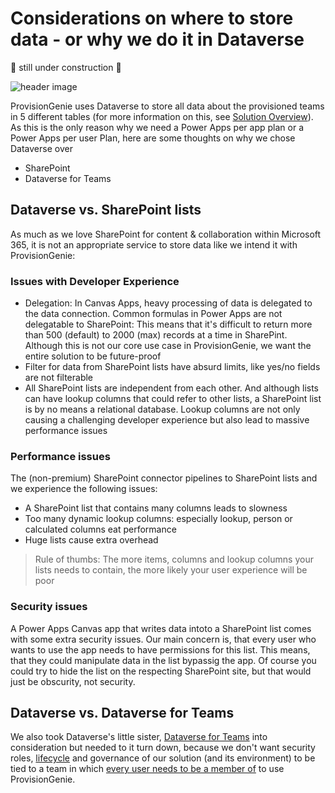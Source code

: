 # Considerations on where to store data - or why we do it in Dataverse

🚨 still under construction 🚨

![header image](https://github.com/ProvisionGenie/ProvisionGenie/blob/main/media/Genie_Header.png)

ProvisionGenie uses Dataverse to store all data about the provisioned teams in 5 different tables (for more information on this, see [Solution Overview](https://github.com/ProvisionGenie/ProvisionGenie/blob/main/Docs/LogicApps.md#solution-overview)). As this is the only reason why we need a Power Apps per app plan or a Power Apps per user Plan, here are some thoughts on why we chose Dataverse over

* SharePoint
* Dataverse for Teams

## Dataverse vs. SharePoint lists

As much as we love SharePoint for content & collaboration within Microsoft 365, it is not an appropriate service to store data like we intend it with ProvisionGenie:

### Issues with Developer Experience

* Delegation: In Canvas Apps, heavy processing of data is delegated to the data connection. Common formulas in Power Apps are not delegatable to SharePoint: This means that it's difficult to return more than 500 (default) to 2000 (max) records at a time in SharePint. Although this is not our core use case in ProvisionGenie, we want the entire solution to be future-proof
* Filter for data from SharePoint lists have absurd limits, like yes/no fields are not filterable
* All SharePoint lists are independent from each other. And although lists can have lookup columns that could refer to other lists, a SharePoint list is by no means a relational database. Lookup columns are not only causing a challenging developer experience but also lead to massive performance issues

### Performance issues

The (non-premium) SharePoint connector pipelines to SharePoint lists and we experience the following issues:

* A SharePoint list that contains many columns leads to slowness
* Too many dynamic lookup columns: especially lookup, person or calculated columns eat performance 
* Huge lists cause extra overhead

> Rule of thumbs: The more items, columns and lookup columns your lists needs to contain, the more likely your user experience will be poor

### Security issues

A Power Apps Canvas app that writes data intoto a SharePoint list comes with some extra security issues. Our main concern is, that every user who wants to use the app needs to have permissions for this list. This means, that they could manipulate data in the list bypassig the app. Of course you could try to hide the list on the respecting SharePoint site, but that would just be obscurity, not security. 

## Dataverse vs. Dataverse for Teams

We also took Dataverse's little sister, [Dataverse for Teams](https://docs.microsoft.com/en-us/powerapps/teams/data-platform-compare) into consideration but needed to it turn down, because we don't want security roles, [lifecycle](https://docs.microsoft.com/en-us/power-platform/admin/about-teams-environment#environment-lifecycle) and governance of our solution (and its environment) to be tied to a team in which [every user needs to be a member of](https://docs.microsoft.com/en-us/powerapps/teams/data-platform-compare) to use ProvisionGenie. 


